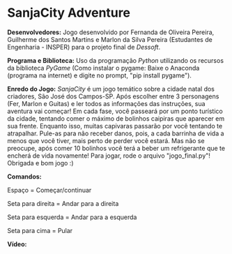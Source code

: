 # SanjaCity Adventure

**Desenvolvedores:**
Jogo desenvolvido por Fernanda de Oliveira Pereira, Guilherme dos Santos Martins e Marlon da Silva Pereira (Estudantes de Engenharia - INSPER) para o projeto final de *Dessoft*.

**Programa e Biblioteca:**
Uso da programação *Python* utilizando os recursos da biblioteca *PyGame*
(Como instalar o pygame: Baixe o Anaconda (programa na internet) e digite no prompt, "pip install pygame").

**Enredo do Jogo:**
*SanjaCity* é um jogo temático sobre a cidade natal dos criadores, São José dos Campos-SP. Após escolher entre 3 personagens (Fer, Marlon e Guitas) e ler todos as informações das instruções, sua aventura vai começar! Em cada fase, você passeará por um ponto turístico da cidade, tentando comer o máximo de bolinhos caipiras que aparecer em sua frente. Enquanto isso, muitas capivaras passarão por você tentando te atrapalhar. Pule-as para não receber danos, pois, a cada barrinha de vida a menos que você tiver, mais perto de perder você estará. Mas não se preocupe, após comer 10 bolinhos você terá a beber um refrigerante que te encherá de vida novamente! Para jogar, rode o arquivo "jogo_final.py"! Obrigada e bom jogo :)

**Comandos:**

Espaço = Começar/continuar

Seta para direita = Andar para a direita 

Seta para esquerda = Andar para a esquerda

Seta para cima = Pular

**Vídeo:**
